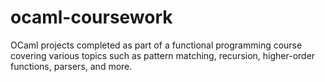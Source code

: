 # ocaml-coursework
OCaml projects completed as part of a functional programming course covering various topics such as pattern matching, recursion, higher-order functions, parsers, and more.
